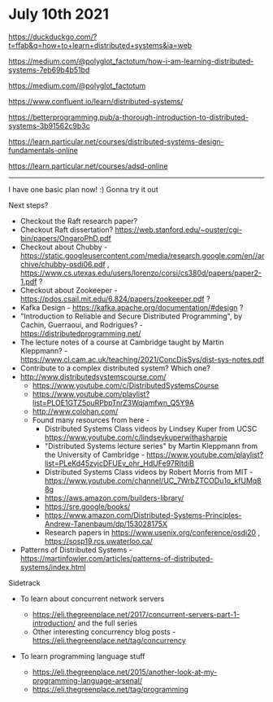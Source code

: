 # July 10th 2021

https://duckduckgo.com/?t=ffab&q=how+to+learn+distributed+systems&ia=web

https://medium.com/@polyglot_factotum/how-i-am-learning-distributed-systems-7eb69b4b51bd

https://medium.com/@polyglot_factotum

https://www.confluent.io/learn/distributed-systems/

https://betterprogramming.pub/a-thorough-introduction-to-distributed-systems-3b91562c9b3c

https://learn.particular.net/courses/distributed-systems-design-fundamentals-online

https://learn.particular.net/courses/adsd-online

---

I have one basic plan now! :) Gonna try it out

Next steps?
- Checkout the Raft research paper?
- Checkout Raft dissertation? https://web.stanford.edu/~ouster/cgi-bin/papers/OngaroPhD.pdf
- Checkout about Chubby - https://static.googleusercontent.com/media/research.google.com/en//archive/chubby-osdi06.pdf , https://www.cs.utexas.edu/users/lorenzo/corsi/cs380d/papers/paper2-1.pdf ?
- Checkout about Zookeeper - https://pdos.csail.mit.edu/6.824/papers/zookeeper.pdf ?
- Kafka Design - https://kafka.apache.org/documentation/#design ?
- "Introduction to Reliable and Secure Distributed Programming", by Cachin, Guerraoui, and Rodrigues? - https://distributedprogramming.net/
- The lecture notes of a course at Cambridge taught by Martin Kleppmann? - https://www.cl.cam.ac.uk/teaching/2021/ConcDisSys/dist-sys-notes.pdf
- Contribute to a complex distributed system? Which one?
- http://www.distributedsystemscourse.com/
    - https://www.youtube.com/c/DistributedSystemsCourse
    - https://www.youtube.com/playlist?list=PLOE1GTZ5ouRPbpTnrZ3Wqjamfwn_Q5Y9A
    - http://www.colohan.com/
    - Found many resources from here -
        - Distributed Systems Class videos by Lindsey Kuper from UCSC https://www.youtube.com/c/lindseykuperwithasharpie
        - "Distributed Systems lecture series" by Martin Kleppmann from the University of Cambridge - https://www.youtube.com/playlist?list=PLeKd45zvjcDFUEv_ohr_HdUFe97RItdiB
        - Distributed Systems Class videos by Robert Morris from MIT - https://www.youtube.com/channel/UC_7WrbZTCODu1o_kfUMq88g
        - https://aws.amazon.com/builders-library/
        - https://sre.google/books/
        - https://www.amazon.com/Distributed-Systems-Principles-Andrew-Tanenbaum/dp/153028175X
        - Research papers in https://www.usenix.org/conference/osdi20 , https://sosp19.rcs.uwaterloo.ca/
- Patterns of Distributed Systems - https://martinfowler.com/articles/patterns-of-distributed-systems/index.html


Sidetrack
- To learn about concurrent network servers
    - https://eli.thegreenplace.net/2017/concurrent-servers-part-1-introduction/ and the full series
    - Other interesting concurrency blog posts - https://eli.thegreenplace.net/tag/concurrency

- To learn programming language stuff
    - https://eli.thegreenplace.net/2015/another-look-at-my-programming-language-arsenal/
    - https://eli.thegreenplace.net/tag/programming
